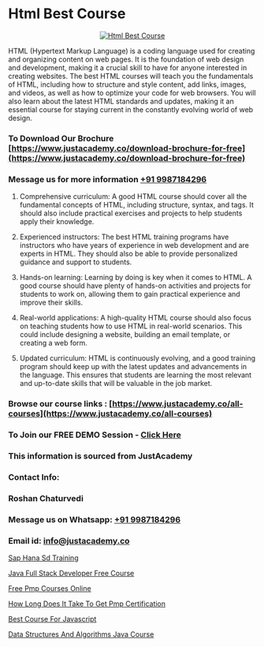 # Html Best Course

<p align="center">
  <a href="https://justacademy.co/course-detail/html-training">
    <img src="https://justacademy.co/storage2/course_image/1676636567_course_image.webp" alt="Html Best Course">
  </a>
</p>


HTML (Hypertext Markup Language) is a coding language used for creating and organizing content on web pages. It is the foundation of web design and development, making it a crucial skill to have for anyone interested in creating websites. The best HTML courses will teach you the fundamentals of HTML, including how to structure and style content, add links, images, and videos, as well as how to optimize your code for web browsers. You will also learn about the latest HTML standards and updates, making it an essential course for staying current in the constantly evolving world of web design.
### To Download Our Brochure [https://www.justacademy.co/download-brochure-for-free](https://www.justacademy.co/download-brochure-for-free)
### Message us for more information [+91 9987184296](https://api.whatsapp.com/send?phone=919987184296)
1) Comprehensive curriculum: A good HTML course should cover all the fundamental concepts of HTML, including structure, syntax, and tags. It should also include practical exercises and projects to help students apply their knowledge.

2) Experienced instructors: The best HTML training programs have instructors who have years of experience in web development and are experts in HTML. They should also be able to provide personalized guidance and support to students.

3) Hands-on learning: Learning by doing is key when it comes to HTML. A good course should have plenty of hands-on activities and projects for students to work on, allowing them to gain practical experience and improve their skills.

4) Real-world applications: A high-quality HTML course should also focus on teaching students how to use HTML in real-world scenarios. This could include designing a website, building an email template, or creating a web form.

5) Updated curriculum: HTML is continuously evolving, and a good training program should keep up with the latest updates and advancements in the language. This ensures that students are learning the most relevant and up-to-date skills that will be valuable in the job market.

### Browse our course links : [https://www.justacademy.co/all-courses](https://www.justacademy.co/all-courses) 
### To Join our FREE DEMO Session - [Click Here](https://www.justacademy.co/register-for-course-demo)


### This information is sourced from JustAcademy
### Contact Info:
### Roshan Chaturvedi
### Message us on Whatsapp: [+91 9987184296](https://api.whatsapp.com/send?phone=919987184296)
### Email id: [info@justacademy.co](mailto:info@justacademy.co)
                
[Sap Hana Sd Training](https://www.linkedin.com/pulse/sap-hana-sd-training-justacademy-kolkata-hsare?trackingId=F0To%2BWuPmSuXw0IYLzaGQg%3D%3D&lipi=urn%3Ali%3Apage%3Ad_flagship3_company_admin%3BhsQsLwqxSU64UKgNHl%2FHuA%3D%3D)

[Java Full Stack Developer Free Course](https://www.linkedin.com/pulse/java-full-stack-developer-free-course-justacademy-vrkvc?trackingId=sGNF%2BVRBn47wIOpfZcfZ5Q%3D%3D&lipi=urn%3Ali%3Apage%3Ad_flagship3_company_admin%3BKTN3ka3yQeC%2FJuvG1YVg3Q%3D%3D)

[Free Pmp Courses Online](https://medium.com/@justacademytraining/free-pmp-courses-online-8b742cf724a3)

[How Long Does It Take To Get Pmp Certification](https://medium.com/@mistersumit961/how-long-does-it-take-to-get-pmp-certification-0357f8cef18f)

[Best Course For Javascript](https://justacademyin.github.io/Articles/Best-Course-For-Javascript)

[Data Structures And Algorithms Java Course](https://justacademyin.github.io/justacademy/data-structures-and-algorithms-java-course)

